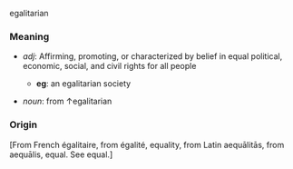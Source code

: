 egalitarian
### Meaning
+ _adj_: Affirming, promoting, or characterized by belief in equal political, economic, social, and civil rights for all people
	+ __eg__: an egalitarian society

+ _noun_: from ↑egalitarian

### Origin

[From French égalitaire, from égalité, equality, from Latin aequālitās, from aequālis, equal. See equal.]

